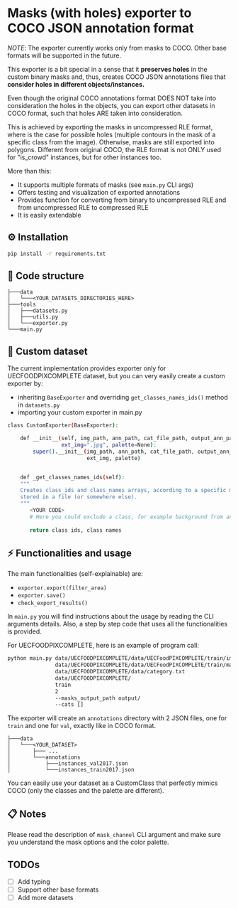 # Masks (with holes) exporter to COCO JSON annotation format

*NOTE*: The exporter currently works only from masks to COCO. Other base formats will be supported in the future.

This exporter is a bit special in a sense that it **preserves holes** in the custom binary masks and, thus,
creates COCO JSON annotations files that **consider holes in different objects/instances.**

Even though the original COCO annotations format DOES NOT take into consideration the holes in the objects, you can export other datasets in COCO format, such that holes ARE taken into consideration.

This is achieved by exporting the masks in uncompressed RLE format, where is the case for possible holes (multiple contours in the mask of a specific class from the image). 
Otherwise, masks are still exported into polygons. Different from original COCO, the RLE format is not ONLY used for "is_crowd" instances, but for other instances too. 

More than this:
- It supports multiple formats of masks (see `main.py` CLI args)
- Offers testing and visualization of exported annotations
- Provides function for converting from binary to uncompressed RLE and from uncompressed RLE to compressed RLE
- It is easily extendable

## :gear: Installation
```bash
pip install -r requirements.txt
```

## :file_folder: Code structure
```
├───data
│   └───<YOUR_DATASETS_DIRECTORIES_HERE>
├───tools
│   ├───datasets.py
│   ├───utils.py
│   └───exporter.py
└───main.py

```

## :notebook: Custom dataset
The current implementation provides exporter only for UECFOODPIXCOMPLETE dataset, but you can very easily create a custom exporter by:
- inheriting `BaseExporter` and overriding `get_classes_names_ids()` method in `datasets.py`
- importing your custom exporter in main.py

```bash
class CustomExporter(BaseExporter):

    def __init__(self, img_path, ann_path, cat_file_path, output_ann_path, split, mask_channel, ext_ann=".png",
                 ext_img=".jpg", palette=None):
        super().__init__(img_path, ann_path, cat_file_path, output_ann_path, split, mask_channel, ext_ann,
                         ext_img, palette)


    def _get_classes_names_ids(self):
    """
    Creates class_ids and class_names arrays, according to a specific mapping, 
    stored in a file (or somewhere else).
    """
       <YOUR CODE>
       # Here you could exclude a class, for example background from annotations, if you wish
       
       return class ids, class names
```

## :zap: Functionalities and usage
The main functionalities (self-explainable) are:
- `exporter.export(filter_area)`
- `exporter.save()`
- `check_export_results()`

In `main.py` you will find instructions about the usage by reading the CLI arguments details. Also, a step by step code that uses all the functionalities is provided.

For UECFOODPIXCOMPLETE, here is an example of program call:
```bash
python main.py data/UECFOODPIXCOMPLETE/data/UECFoodPIXCOMPLETE/train/img/ 
               data/UECFOODPIXCOMPLETE/data/UECFoodPIXCOMPLETE/train/mask/ 
               data/UECFOODPIXCOMPLETE/data/category.txt 
               data/UECFOODPIXCOMPLETE/ 
               train 
               2 
               --masks_output_path output/
               --cats []
```

The exporter will create an `annotations` directory with 2 JSON files, one for `train` and one for `val`, exactly like in COCO format.
```
├───data
│   └───<YOUR_DATASET>
│       ├─── ...
│       └───annotations
│           ├───instances_val2017.json
│           └───instances_train2017.json
```
You can easily use your dataset as a CustomClass that perfectly mimics COCO (only the classes and the palette are different).

## :clipboard: Notes
Please read the description of `mask_channel` CLI argument and make sure you understand the mask options and the color palette.

## TODOs
- [ ] Add typing
- [ ] Support other base formats
- [ ] Add more datasets
